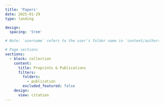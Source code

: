 ```yaml
---
title: 'Papers'
date: 2025-01-29
type: landing

design:
  spacing: '5rem'

# Note: `username` refers to the user's folder name in `content/authors/`

# Page sections
sections:
  - block: collection
    content:
      title: Preprints & Publications
      filters:
        folders:
          - publication
        excluded_featured: false
    design:
      view: citation
---
```


